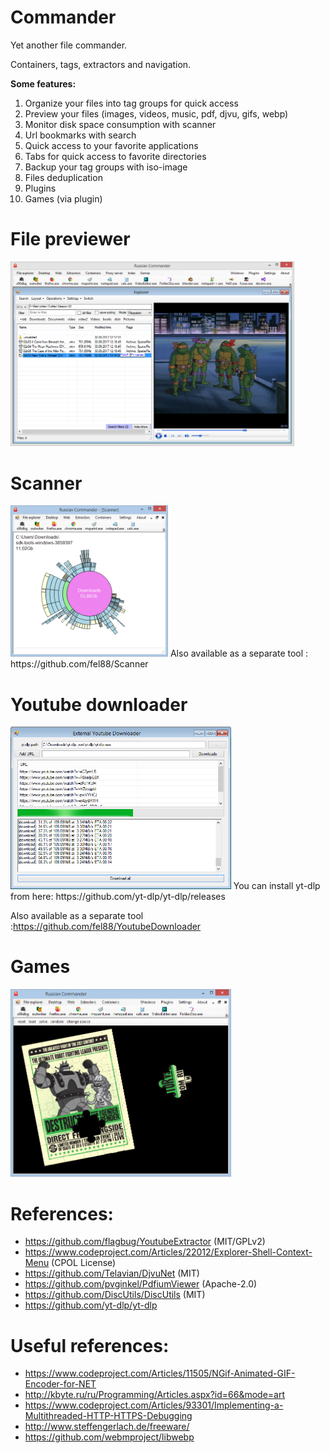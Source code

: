 # Commander
Yet another file commander.

Containers, tags, extractors and navigation. 

**Some features:**
1. Organize your files into tag groups for quick access
2. Preview your files (images, videos, music, pdf, djvu, gifs, webp)
3. Monitor disk space consumption with scanner
4. Url bookmarks with search
5. Quick access to your favorite applications
6. Tabs for quick access to favorite directories
7. Backup your tag groups with iso-image
8. Files deduplication
9. Plugins
10. Games (via plugin) 

# File previewer
<img width="90%" src="imgs/1.png"/>

# Scanner
<img width="50%" src="imgs/2.png"/>
Also available as a separate tool : https://github.com/fel88/Scanner

# Youtube downloader 
<img width="70%" src="imgs/4.png"/>
You can install yt-dlp from here: https://github.com/yt-dlp/yt-dlp/releases

Also available as a separate tool :https://github.com/fel88/YoutubeDownloader

# Games  
<img width="70%" src="imgs/3.png"/>

# References:
* https://github.com/flagbug/YoutubeExtractor (MIT/GPLv2)
* https://www.codeproject.com/Articles/22012/Explorer-Shell-Context-Menu (CPOL License)
* https://github.com/Telavian/DjvuNet (MIT)
* https://github.com/pvginkel/PdfiumViewer (Apache-2.0)
* https://github.com/DiscUtils/DiscUtils (MIT)
* https://github.com/yt-dlp/yt-dlp

# Useful references:
* https://www.codeproject.com/Articles/11505/NGif-Animated-GIF-Encoder-for-NET 
* http://kbyte.ru/ru/Programming/Articles.aspx?id=66&mode=art
* https://www.codeproject.com/Articles/93301/Implementing-a-Multithreaded-HTTP-HTTPS-Debugging
* http://www.steffengerlach.de/freeware/
* https://github.com/webmproject/libwebp

